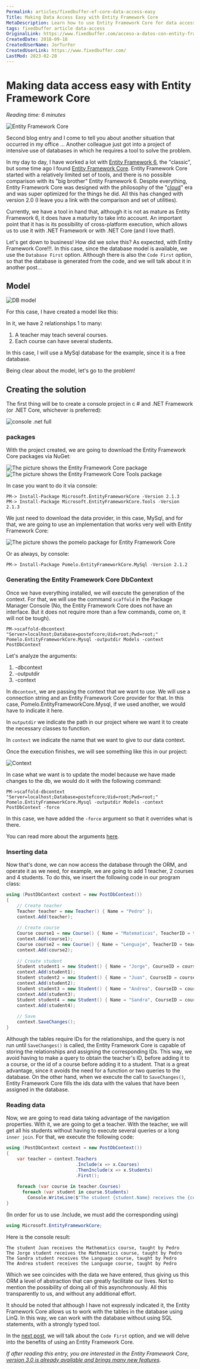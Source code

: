 ```yaml
---
Permalink: articles/fixedbuffer-ef-core-data-access-easy
Title: Making Data Access Easy with Entity Framework Core
MetaDescription: Learn how to use Entity Framework Core for data access in this tutorial. Get step-by-step instructions on how to generate the Entity Framework Core DbContext, insert data, and read data using navigation properties.
tags: fixedbuffer article data-access
OriginalLink: https://www.fixedbuffer.com/acceso-a-datos-con-entity-framework-core/
CreatedDate: 2018-09-18
CreatedUserName: JorTurFer
CreatedUserLink: https://www.fixedbuffer.com/
LastMod: 2023-02-20
---
```


# Making data access easy with Entity Framework Core

_Reading time: 6 minutes_

<img src="https://www.FixedBuffer.com/wp-content/uploads/2018/09/EFCore.png" alt="Entity Framework Core">

Second blog entry and I come to tell you about another situation that occurred in my office ... Another colleague just got into a project of intensive use of databases in which he requires a tool to solve the problem.

In my day to day, I have worked a lot with [Entity Framework 6](https://docs.microsoft.com/ef/ef6/), the "classic", but some time ago I found [Entity Framework Core](https://docs.microsoft.com/ef/core/). Entity Framework Core started with a relatively limited set of tools, and there is no possible comparison with its "big brother" Entity Framework 6. Despite everything, Entity Framework Core was designed with the philosophy of the "[cloud](https://www.fixedbuffer.com/como-instalar-netcore-en-linux/)" era and was super optimized for the things he did. All this has changed with version 2.0 (I leave you a link with the comparison and set of utilities).

Currently, we have a tool in hand that, although it is not as mature as Entity Framework 6, it does have a maturity to take into account. An important point that it has is its possibility of cross-platform execution, which allows us to use it with .NET Framework or with .NET Core (and I love that!).

Let's get down to business! How did we solve this? As expected, with Entity Framework Core!!!. In this case, since the database model is available, we use the `Database First` option. Although there is also the `Code First` option, so that the database is generated from the code, and we will talk about it in another post…

## Model

<img src="https://www.FixedBuffer.com/wp-content/uploads/2018/09/modelo.jpg" alt="DB model">

For this case, I have created a model like this:

In it, we have 2 relationships 1 to many:

1. A teacher may teach several courses.
2. Each course can have several students.

In this case, I will use a MySql database for the example, since it is a free database.

Being clear about the model, let's go to the problem!

## Creating the solution

The first thing will be to create a console project in c # and .NET Framework (or .NET Core, whichever is preferred):

<img src="https://www.FixedBuffer.com/wp-content/uploads/2018/09/consola-.net-full-1.jpg" alt="console .net full">

### packages

With the project created, we are going to download the Entity Framework Core packages via NuGet:

<img src="https://www.FixedBuffer.com/wp-content/uploads/2018/09/efc.jpg" alt="The picture shows the Entity Framework Core package">

<img src="https://www.FixedBuffer.com/wp-content/uploads/2018/09/tools-2.jpg" alt="The picture shows the Entity Framework Core Tools package">

In case you want to do it via console:

```package-manager
PM-> Install-Package Microsoft.EntityFrameworkCore -Version 2.1.3
PM-> Install-Package Microsoft.EntityFrameworkCore.Tools -Version 2.1.3
```

We just need to download the data provider, in this case, MySql, and for that, we are going to use an implementation that works very well with Entity Framework Core:

<img src="https://www.FixedBuffer.com/wp-content/uploads/2018/09/pomelo.jpg" alt="The picture shows the pomelo package for Entity Framework Core">

Or as always, by console:

```package-manager
PM-> Install-Package Pomelo.EntityFrameworkCore.MySql -Version 2.1.2
```

### Generating the Entity Framework Core DbContext

Once we have everything installed, we will execute the generation of the context. For that, we will use the command `scaffold` in the Package Manager Console (No, the Entity Framework Core does not have an interface. But it does not require more than a few commands, come on, it will not be tough).

```package-manager
PM->scaffold-dbcontext "Server=localhost;Database=postefcore;Uid=root;Pwd=root;" Pomelo.EntityFrameworkCore.Mysql -outputdir Models -context PostDbContext
```

Let's analyze the arguments:

1. -dbcontext
2. -outputdir
3. -context

In `dbcontext`, we are passing the context that we want to use. We will use a connection string and an Entity Framework Core provider for that. In this case, Pomelo.EntityFrameworkCore.Mysql, if we used another, we would have to indicate it here.

In `outputdir` we indicate the path in our project where we want it to create the necessary classes to function.

In `context` we indicate the name that we want to give to our data context.

Once the execution finishes, we will see something like this in our project:

<img src="https://www.FixedBuffer.com/wp-content/uploads/2018/09/Contexto.jpg" alt="Context">

In case what we want is to update the model because we have made changes to the db, we would do it with the following command:

```package-manager
PM->scaffold-dbcontext "Server=localhost;Database=postefcore;Uid=root;Pwd=root;" Pomelo.EntityFrameworkCore.Mysql -outputdir Models -context PostDbContext -force
```

In this case, we have added the `-force` argument so that it overrides what is there.

You can read more about the arguments [here](https://docs.microsoft.com/ef/core/miscellaneous/cli/powershell).

### Inserting data

Now that's done, we can now access the database through the ORM, and operate it as we need, for example, we are going to add 1 teacher, 2 courses and 4 students. To do this, we insert the following code in our program class:

```csharp
using (PostDbContext context = new PostDbContext())
{
    // Create teacher
    Teacher teacher = new Teacher() { Name = "Pedro" };
    context.Add(teacher);
    
    // Create course
    Course course1 = new Course() { Name = "Matematicas", TeacherID = teacher.TeacherID };
    context.Add(course1);
    Course course2 = new Course() { Name = "Lenguaje", TeacherID = teacher.TeacherID };
    context.Add(course2);
    
    // Create student
    Student student1 = new Student() { Name = "Jorge", CourseID = course1.CourseID };
    context.Add(student1);
    Student student2 = new Student() { Name = "Juan", CourseID = course1.CourseID };
    context.Add(student2);
    Student student3 = new Student() { Name = "Andrea", CourseID = course2.CourseID };
    context.Add(student3);
    Student student4 = new Student() { Name = "Sandra", CourseID = course2.CourseID };
    context.Add(student4);
    
    // Save
    context.SaveChanges();
}
```

Although the tables require IDs for the relationships, and the query is not run until `SaveChanges()` is called, the Entity Framework Core is capable of storing the relationships and assigning the corresponding IDs. This way, we avoid having to make a query to obtain the teacher's ID, before adding it to a course, or the id of a course before adding it to a student. That is a great advantage, since it avoids the need for a function or two queries to the database. On the other hand, when we execute the call to `SaveChanges()`, Entity Framework Core fills the ids data with the values ​​that have been assigned in the database.

### Reading data

Now, we are going to read data taking advantage of the navigation properties. With it, we are going to get a teacher. With the teacher, we will get all his students without having to execute several queries or a long `inner join`. For that, we execute the following code:

```csharp
using (PostDbContext context = new PostDbContext())
{
    var teacher = context.Teachers
                          .Include(x => x.Courses)
                          .ThenInclude(x => x.Students)
                          .First();
                          
    foreach (var course in teacher.Courses)
      foreach (var student in course.Students)
        Console.WriteLine($"The student {student.Name} receives the {course.Name} course, taught by {teacher.Name}");
}
```

(In order for us to use .Include, we must add the corresponding using)

```csharp
using Microsoft.EntityFrameworkCore;
```

Here is the console result:

```console
The student Juan receives the Mathematics course, taught by Pedro
The Jorge student receives the Mathematics course, taught by Pedro
The Sandra student receives the Language course, taught by Pedro
The Andrea student receives the Language course, taught by Pedro
```

Which we see coincides with the data we have entered, thus giving us this ORM a level of abstraction that can greatly facilitate our lives. Not to mention the possibility of doing all of this asynchronously. All this transparently to us, and without any additional effort.

It should be noted that although I have not expressly indicated it, the Entity Framework Core allows us to work with the tables in the database using LinQ. In this way, we can work with the database without using SQL statements, with a strongly typed tool.

In the [next post](/articles/fixedbuffer-ef-core-data-access-easy-2), we will talk about the `Code First` option, and we will delve into the benefits of using an Entity Framework Core.

_If after reading this entry, you are interested in the Entity Framework Core, [version 3.0 is already available and brings many new features](articles/fixedbuffer-ef-core-what-is-new)._